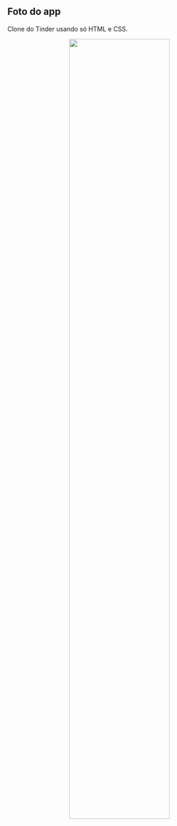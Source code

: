 ## Foto do app
Clone do Tinder usando só HTML e CSS.

<div align="center">
  <img src="https://user-images.githubusercontent.com/49173189/137543386-02807f5d-f2da-492a-bf58-275775d66b44.png" width="67%" /> 
</div>
